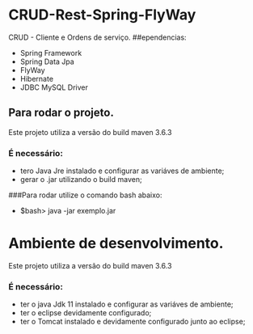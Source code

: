  # CRUD-Rest-Spring-FlyWay
   CRUD - Cliente e Ordens de serviço.
##ependencias:

* Spring Framework
* Spring Data Jpa
* FlyWay
* Hibernate
* JDBC MySQL Driver

## Para rodar o projeto.

Este projeto utiliza a versão do build maven 3.6.3


### É necessário:
* tero Java Jre instalado e configurar as variáves de ambiente;
* gerar o .jar utilizando o build maven;

###Para rodar utilize o comando bash abaixo:

* $bash> java -jar exemplo.jar

# Ambiente de desenvolvimento.

Este projeto utiliza a versão do build maven 3.6.3

### É necessário:
* ter o java Jdk 11 instalado e configurar as variáves de ambiente;
* ter o eclipse devidamente configurado;
* ter o Tomcat instalado e devidamente configurado junto ao eclipse;
